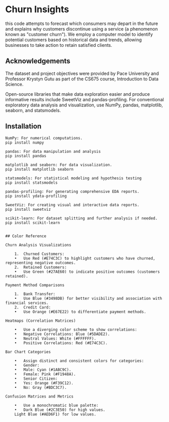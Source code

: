 # Churn Insights

this code attempts to forecast which consumers may depart in the future and explains why customers discontinue using a service (a phenomenon known as "customer churn"). We employ a computer model to identify potential customers based on historical data and trends, allowing businesses to take action to retain satisfied clients.


## Acknowledgements

 The dataset and project objectives were provided by Pace University and Professor Krystyn Gutu as part of the CS675 course, Introduction to Data Science.
 
Open-source libraries that make data exploration easier and produce informative results include SweetViz and pandas-profiling.
For conventional exploratory data analysis and visualization, use NumPy, pandas, matplotlib, seaborn, and statsmodels.

## Installation




```
NumPy: For numerical computations.
pip install numpy

pandas: For data manipulation and analysis
pip install pandas

matplotlib and seaborn: For data visualization.
pip install matplotlib seaborn

statsmodels: For statistical modeling and hypothesis testing
pip install statsmodels

pandas-profiling: For generating comprehensive EDA reports.
pip install ydata-profiling

SweetViz: For creating visual and interactive data reports.
pip install sweetviz

scikit-learn: For dataset splitting and further analysis if needed.
pip install scikit-learn


## Color Reference

Churn Analysis Visualizations

	1.	Churned Customers:
	•	Use Red (#E74C3C) to highlight customers who have churned, representing negative outcomes.
	2.	Retained Customers:
	•	Use Green (#27AE60) to indicate positive outcomes (customers retained).

Payment Method Comparisons

	1.	Bank Transfer:
	•	Use Blue (#3498DB) for better visibility and association with financial services.
	2.	Credit Card:
	•	Use Orange (#E67E22) to differentiate payment methods.

Heatmaps (Correlation Matrices)

	•	Use a diverging color scheme to show correlations:
	•	Negative Correlations: Blue (#5DADE2).
	•	Neutral Values: White (#FFFFFF).
	•	Positive Correlations: Red (#E74C3C).

Bar Chart Categories

	•	Assign distinct and consistent colors for categories:
	•	Gender:
	•	Male: Cyan (#1ABC9C).
	•	Female: Pink (#F1948A).
	•	Senior Citizen:
	•	Yes: Orange (#F39C12).
	•	No: Gray (#BDC3C7).

Confusion Matrices and Metrics

	•	Use a monochromatic blue palette:
	•	Dark Blue (#2C3E50) for high values.
    Light Blue (#AED6F1) for low values.


